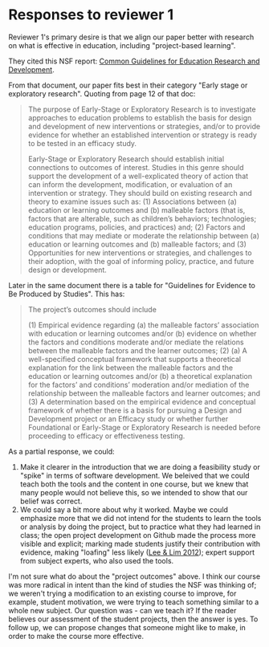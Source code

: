 # Responses to reviewer 1

Reviewer 1's primary desire is that we align our paper better with research on
what is effective in education, including "project-based learning".

They cited this NSF report: [Common Guidelines for Education Research and
Development](https://www.nsf.gov/pubs/2013/nsf13126/nsf13126.pdf).

From that document, our paper fits best in their category "Early stage or
exploratory research".  Quoting from page 12 of that doc:

> The purpose of Early-Stage or Exploratory Research is to investigate
> approaches to education problems to establish the basis for design and
> development of new interventions or strategies, and/or to provide evidence
> for whether an established intervention or strategy is ready to be tested in
> an efficacy study.
>
> Early-Stage or Exploratory Research should establish initial connections to
> outcomes of interest. Studies in this genre should support the development
> of a well-explicated theory of action that can inform the development,
> modification, or evaluation of an intervention or strategy. They should
> build on existing research and theory to examine issues such as: (1)
> Associations between (a) education or learning outcomes and (b) malleable
> factors (that is, factors that are alterable, such as children’s behaviors;
> technologies; education programs, policies, and practices) and; (2) Factors
> and conditions that may mediate or moderate the relationship between (a)
> education or learning outcomes and (b) malleable factors; and (3)
> Opportunities for new interventions or strategies, and challenges to their
> adoption, with the goal of informing policy, practice, and future design or
> development.

Later in the same document there is a table for "Guidelines for Evidence to Be
Produced by Studies".  This has:

> The project’s outcomes should include
>
> (1) Empirical evidence regarding (a) the malleable factors’ association with
> education or learning outcomes and/or (b) evidence on whether the factors and
> conditions moderate and/or mediate the relations between the malleable
> factors and the learner outcomes;
> (2) (a) A well-specified conceptual framework that supports a theoretical
> explanation for the link between the malleable factors and the education or
> learning outcomes and/or (b) a theoretical explanation for the factors’ and
> conditions’ moderation and/or mediation of the relationship between the
> malleable factors and learner outcomes; and
> (3) A determination based on the empirical evidence and conceptual framework
> of whether there is a basis for pursuing a Design and Development project or
> an Efficacy study or whether further Foundational or Early-Stage or
> Exploratory Research is needed before proceeding to efficacy or effectiveness
> testing.

As a partial response, we could:

1.   Make it clearer in the introduction that we are doing a feasibility study
     or "spike" in terms of software development.  We beleived that we could
     teach both the tools and the content in one course, but we knew that many
     people would not believe this, so we intended to show that our belief was
     correct.
1.   We could say a bit more about why it worked.  Maybe we could emphasize
     more that we did not intend for the students to learn the tools or
     analysis by doing the project, but to practice what they had learned in
     class; the open project development on Github made the process more
     visible and explicit; marking made students justify their contribution
     with evidence, making "loafing" less likely ([Lee & Lim
     2012](http://citeseerx.ist.psu.edu/viewdoc/download?doi=10.1.1.298.7245&rep=rep1&type=pdf));
     expert support from subject experts, who also used the tools.

I'm not sure what do about the "project outcomes" above.  I think our course
was more radical in intent than the kind of studies the NSF was thinking of; we
weren't trying a modification to an existing course to improve, for example,
student motivation, we were trying to teach something similar to a whole new
subject.  Our question was - can we teach it?  If the reader believes our
assessment of the student projects, then the answer is yes.  To follow up, we
can propose changes that someone might like to make, in order to make the
course more effective.
